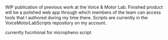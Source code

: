 WIP publication of previous work at the Voice & Motor Lab. Finished product will be a polished web app through which members of the team can access tools that I authored during my time there. Scripts are currently in the VoiceMotorLabScripts repository on my account. 

currently fucntional for micropheno script
